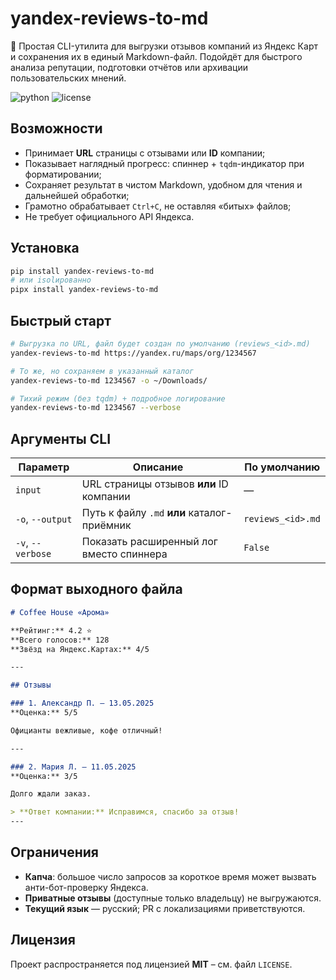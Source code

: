# yandex-reviews-to-md

💬 Простая CLI-утилита для выгрузки отзывов компаний из Яндекс Карт и сохранения их в единый Markdown-файл. Подойдёт для быстрого анализа репутации, подготовки отчётов или архивации пользовательских мнений.

![python](https://img.shields.io/badge/python-3.8%2B-blue)
![license](https://img.shields.io/github/license/your-nick/yandex-reviews-to-md)

## Возможности

* Принимает **URL** страницы с отзывами или **ID** компании;
* Показывает наглядный прогресс: спиннер + `tqdm`-индикатор при форматировании;
* Сохраняет результат в чистом Markdown, удобном для чтения и дальнейшей
  обработки;
* Грамотно обрабатывает `Ctrl+C`, не оставляя «битых» файлов;
* Не требует официального API Яндекса.

## Установка

```bash
pip install yandex-reviews-to-md
# или isolированно
pipx install yandex-reviews-to-md
````

## Быстрый старт

```bash
# Выгрузка по URL, файл будет создан по умолчанию (reviews_<id>.md)
yandex-reviews-to-md https://yandex.ru/maps/org/1234567

# То же, но сохраняем в указанный каталог
yandex-reviews-to-md 1234567 -o ~/Downloads/

# Тихий режим (без tqdm) + подробное логирование
yandex-reviews-to-md 1234567 --verbose
```

## Аргументы CLI

| Параметр          | Описание                                    | По умолчанию      |
| ----------------- | ------------------------------------------- | ----------------- |
| `input`           | URL страницы отзывов **или** ID компании    | —                 |
| `-o`, `--output`  | Путь к файлу `.md` **или** каталог-приёмник | `reviews_<id>.md` |
| `-v`, `--verbose` | Показать расширенный лог вместо спиннера    | `False`           |

## Формат выходного файла

```markdown
# Coffee House «Арома»

**Рейтинг:** 4.2 ⭐  
**Всего голосов:** 128  
**Звёзд на Яндекс.Картах:** 4/5

---

## Отзывы

### 1. Александр П. — 13.05.2025
**Оценка:** 5/5

Официанты вежливые, кофе отличный!

---

### 2. Мария Л. — 11.05.2025
**Оценка:** 3/5

Долго ждали заказ.  

> **Ответ компании:** Исправимся, спасибо за отзыв!
---
```

## Ограничения

* **Капча**: большое число запросов за короткое время может вызвать
  анти-бот-проверку Яндекса.
* **Приватные отзывы** (доступные только владельцу) не выгружаются.
* **Текущий язык** — русский; PR с локализациями приветствуются.

## Лицензия

Проект распространяется под лицензией **MIT** – см. файл `LICENSE`.
